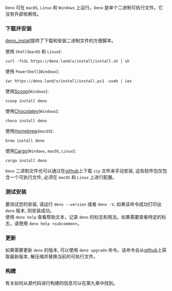 `Deno` 可在 `macOS`, `Linux` 和 `Windows` 上运行。`Deno` 是单个二进制可执行文件。它没有外部依赖性。

### 下载并安装
[deno_install](https://github.com/denoland/deno_install)提供了下载和安装二进制文件的方便脚本。

使用 `Shell`(`macOS` 和 `Linux`):
```shell
curl -fsSL https://deno.land/x/install/install.sh | sh
```

使用 `PowerShell`(`Windows`):
```shell
iwr https://deno.land/x/install/install.ps1 -useb | iex
```

使用[Scoop](https://scoop.sh/)(`Windows`):
```shell
scoop install deno
```

使用[Chocolatey](https://chocolatey.org/packages/deno)(`Windows`):
```shell
choco install deno
```

使用[Homebrew](https://formulae.brew.sh/formula/deno)(`macOS`):
```shell
brew install deno
```

使用[Cargo](https://crates.io/crates/deno)(`Windows`, `macOS`, `Linux`):
```shell
cargo install deno
```

`Deno` 二进制文件也可以通过在[github](https://github.com/denoland/deno/releases)上下载 `zip` 文件来手动安装, 这些软件包仅包含一个可执行文件, 必须在 `macOS` 和 `Linux` 上进行配置。

### 测试安装
要测试您的安装, 请运行 `deno --version` 或者 `deno -V`, 如果该命令成功打印出 `deno` 版本, 则安装成功。  
使用 `deno help` 查看帮助文本，记录 `deno` 的标志和用法。如果需要查看特定的标志，请使用 `deno help <subcommon>`。

### 更新
如果需要更新 `deno` 的版本, 可以使用 `deno upgrade` 命令。该命令会从[github](https://github.com/denoland/deno/releases)上获取最新版本, 解压缩并替换当前的可执行文件。

### 构建
有关如何从源代码进行构建的信息可以在第九章中找到。